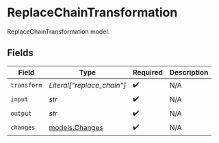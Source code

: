 # ReplaceChainTransformation

ReplaceChainTransformation model.


## Fields

| Field                                  | Type                                   | Required                               | Description                            |
| -------------------------------------- | -------------------------------------- | -------------------------------------- | -------------------------------------- |
| `transform`                            | *Literal["replace_chain"]*             | :heavy_check_mark:                     | N/A                                    |
| `input`                                | *str*                                  | :heavy_check_mark:                     | N/A                                    |
| `output`                               | *str*                                  | :heavy_check_mark:                     | N/A                                    |
| `changes`                              | [models.Changes](../models/changes.md) | :heavy_check_mark:                     | N/A                                    |